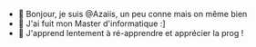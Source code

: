 - 👋 Bonjour, je suis @Azaiis, un peu conne mais on même bien
- 🌱 J'ai fuit mon Master d'informatique :]
- 👀 J'apprend lentement à ré-apprendre et apprécier la prog ! 

<!---
Azaiis/Azaiis is a ✨ special ✨ repository because its `README.md` (this file) appears on your GitHub profile.
You can click the Preview link to take a look at your changes.
--->
